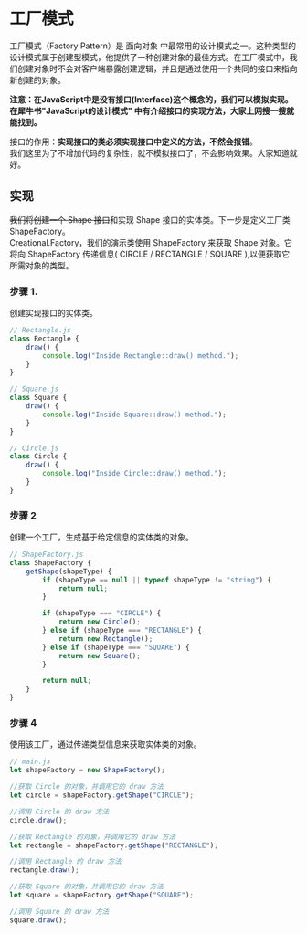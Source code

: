 # 工厂模式

工厂模式（Factory Pattern）是 面向对象 中最常用的设计模式之一。这种类型的设计模式属于创建型模式，他提供了一种创建对象的最佳方式。在工厂模式中，我们创建对象时不会对客户端暴露创建逻辑，并且是通过使用一个共同的接口来指向新创建的对象。

**注意：在JavaScript中是没有接口(Interface)这个概念的，我们可以模拟实现。在犀牛书"JavaScript的设计模式" 中有介绍接口的实现方法，大家上网搜一搜就能找到。**
  
接口的作用：**实现接口的类必须实现接口中定义的方法，不然会报错**。  
我们这里为了不增加代码的复杂性，就不模拟接口了，不会影响效果。大家知道就好。 

## 实现
~~我们将创建一个 Shape 接口~~和实现 Shape 接口的实体类。下一步是定义工厂类 ShapeFactory。  
Creational.Factory，我们的演示类使用 ShapeFactory 来获取 Shape 对象。它将向 ShapeFactory 传递信息( CIRCLE / RECTANGLE / SQUARE ),以便获取它所需对象的类型。


### 步骤 1.
创建实现接口的实体类。
```javascript
// Rectangle.js
class Rectangle {
    draw() {
        console.log("Inside Rectangle::draw() method.");
    }
}

// Square.js
class Square {
    draw() {
        console.log("Inside Square::draw() method.");
    }
}

// Circle.js
class Circle {
    draw() {
        console.log("Inside Circle::draw() method.");
    }
}
```

### 步骤 2
创建一个工厂，生成基于给定信息的实体类的对象。
```js
// ShapeFactory.js
class ShapeFactory {
    getShape(shapeType) {
        if (shapeType == null || typeof shapeType != "string") {
            return null;
        }

        if (shapeType === "CIRCLE") {
            return new Circle();
        } else if (shapeType === "RECTANGLE") {
            return new Rectangle();
        } else if (shapeType === "SQUARE") {
            return new Square();
        }

        return null;
    }
}
```

### 步骤 4
使用该工厂，通过传递类型信息来获取实体类的对象。
```js
// main.js
let shapeFactory = new ShapeFactory();

//获取 Circle 的对象，并调用它的 draw 方法
let circle = shapeFactory.getShape("CIRCLE");

//调用 Circle 的 draw 方法
circle.draw();

//获取 Rectangle 的对象，并调用它的 draw 方法
let rectangle = shapeFactory.getShape("RECTANGLE");

//调用 Rectangle 的 draw 方法
rectangle.draw();

//获取 Square 的对象，并调用它的 draw 方法
let square = shapeFactory.getShape("SQUARE");

//调用 Square 的 draw 方法
square.draw();

```


